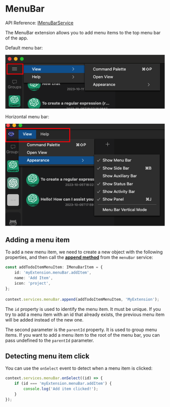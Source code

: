 # MenuBar

API Reference: [IMenuBarService](/docs/api/hubai-core/interfaces/services.IMenuBarService.md)

The MenuBar extension allows you to add menu items to the top menu bar of the app.

Default menu bar:

![Default menu bar](./menu-bar-1.png)

Horizontal menu bar:

![Menu Bar Horizontal](./menu-bar-horizontal.png)


## Adding a menu item

To add a new menu item, we need to create a new object with the following properties, and then call the **[append method](/docs/api/hubai-core/interfaces/services.IMenuBarService.md#append)** from the `menuBar` service:

```typescript
const addTodoItemMenuItem: IMenuBarItem = {
    id: 'myExtension.menuBar.addItem',
    name: 'Add Item',
    icon: 'project',
};

context.services.menuBar.append(addTodoItemMenuItem, 'MyExtension');

```

The `id` property is used to identify the menu item. It must be unique. If you try to add a menu item with an id that already exists, the previous menu item will be added instead of the new one.

The second parameter is the `parentId` property. It is used to group menu items. If you want to add a menu item to the root of the menu bar, you can pass undefined to the `parentId` parameter.

## Detecting menu item click

You can use the `onSelect` event to detect when a menu item is clicked:

```typescript
context.services.menuBar.onSelect((id) => {
    if (id === 'myExtension.menuBar.addItem') {
        console.log('Add item clicked!');
    }
});
```
